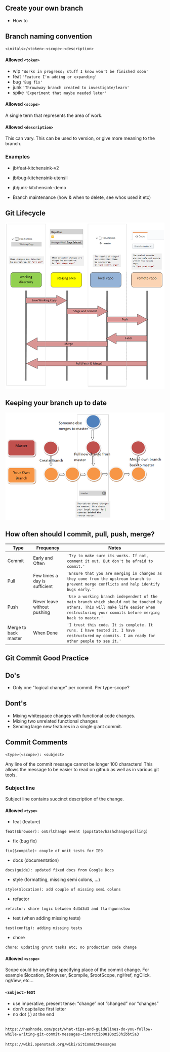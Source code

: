 
Create your own branch
----------------------------

* How to

Branch naming convention
----------------------------
```
<initals>/<token>-<scope>-<description> 
```

#### Allowed `<token>`
* wip `'Works in progress; stuff I know won't be finished soon'`
* feat `'Feature I'm adding or expanding'`
* bug `'Bug fix'`
* junk `'Throwaway branch created to investigate/learn'`
* spike `'Experiment that maybe needed later'`

#### Allowed `<scope>`
A single term that represents the area of work.

#### Allowed `<description>`
This can vary. This can be used to version, or give more meaning to the branch.

### Examples  

* jb/feat-kitchensink-v2
* jb/bug-kitchensink-utensil
* jb/junk-kitchensink-demo

* Branch maintenance (how & when to delete, see whos used it etc)


Git Lifecycle
----------------------------

![Alt text](readme/images/lifecycle.png?raw=true "Git Life Cycle")

Keeping your branch up to date
----------------------------

![Alt text](readme/images/uptodate.png?raw=true "Git Life Cycle")

How often should I commit, pull, push, merge?
----------------------------

| Type             | Frequency                         | Notes              |
 ----------------- | --------------------------------- | ------------------
| Commit           | Early and Often               | `'Try to make sure its works. If not, comment it out. But don't be afraid to commit.'` |
| Pull             | Few times a day is sufficient | `'Ensure that you are merging in changes as they come from the upstream branch to prevent merge conflicts and help identify bugs early.'` |
| Push             | Never leave without pushing     | `'Use a working branch independent of the main branch which should not be touched by others. This will make life easier when restructuring your commits before merging back to master.'` |
| Merge to back master  | When Done     | `'I trust this code. It is complete. It runs. I have tested it. I have restructured my commits. I am ready for other people to see it.'` |


Git Commit Good Practice
----------------------------

## Do's

* Only one "logical change" per commit. Per type-scope?

## Dont's

* Mixing whitespace changes with functional code changes.
* Mixing two unrelated functional changes
* Sending large new features in a single giant commit.

Commit Comments
----------------------------
```
<type>(<scope>): <subject>
```

Any line of the commit message cannot be longer 100 characters! This allows the message to be easier to read on github as well as in various git tools.

### Subject line        
Subject line contains succinct description of the change.

#### Allowed `<type>`
* feat (feature)
```
feat($browser): onUrlChange event (popstate/hashchange/polling)
```
* fix (bug fix)
```
fix($compile): couple of unit tests for IE9
```
* docs (documentation)
```
docs(guide): updated fixed docs from Google Docs
```
* style (formatting, missing semi colons, …)
```
style($location): add couple of missing semi colons
```
* refactor
```
refactor: share logic between 4d3d3d3 and flarhgunnstow
```
* test (when adding missing tests)
```
test(config): adding missing tests
```
* chore
```
chore: updating grunt tasks etc; no production code change
```

#### Allowed `<scope>`
Scope could be anything specifying place of the commit change. For example $location, $browser, $compile, $rootScope, ngHref, ngClick, ngView, etc...

#### `<subject>` text
* use imperative, present tense: “change” not “changed” nor “changes”
* don't capitalize first letter
* no dot (.) at the end


```

https://hashnode.com/post/what-tips-and-guidelines-do-you-follow-while-writing-git-commit-messages-cimorctip0010oz53hibbt5a3

https://wiki.openstack.org/wiki/GitCommitMessages


